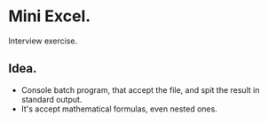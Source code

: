 # Mini Excel.
Interview exercise.

## Idea.
- Console batch program, that accept the <csv> file, 
and spit the result in standard output.
- It's accept mathematical formulas, even nested ones.
